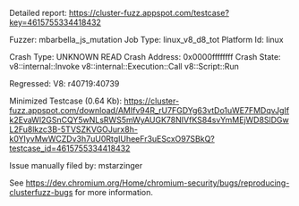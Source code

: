 Detailed report: https://cluster-fuzz.appspot.com/testcase?key=4615755334418432

Fuzzer: mbarbella_js_mutation
Job Type: linux_v8_d8_tot
Platform Id: linux

Crash Type: UNKNOWN READ
Crash Address: 0x0000ffffffff
Crash State:
  v8::internal::Invoke
  v8::internal::Execution::Call
  v8::Script::Run
  
Regressed: V8: r40719:40739

Minimized Testcase (0.64 Kb): https://cluster-fuzz.appspot.com/download/AMIfv94R_rU7FGDYg63vtDo1uWE7FMDqvJgIfk2EvaWl2GSnCQY5wNLsRWS5mWyAUGK78NIVfKS84svYmMEjWD8SlDGwL2Fu8lkzc3B-5TVSZKVGOJurx8h-k0YIyvMwWCZDv3h7uU0RtgIUheeFr3uEScxO97SBkQ?testcase_id=4615755334418432

Issue manually filed by: mstarzinger

See https://dev.chromium.org/Home/chromium-security/bugs/reproducing-clusterfuzz-bugs for more information.